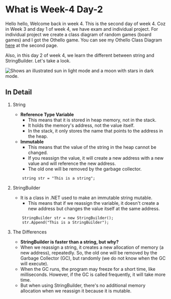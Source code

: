 # What is Week-4 Day-2
Hello hello, Welcome back in week 4. This is the second day of week 4. Coz in Week 3 and day 1 of week 4, we have exam and individual project. For individual project we create a class diagram of random games (board games) and I got the Othello game. You can see my Othello Class Diagram [here](https://github.com/ARidwanW/Bootcamp-SE-FMLX/blob/main/IndividualProject/ClassDiagram/class_diagram_othello.pdf) at the second page.

Also, in this day 2 of week 4, we learn the different between string and StringBuilder. Let's take a look.

<picture>
  <source media="(prefers-color-scheme: dark)" srcset="https://user-images.githubusercontent.com/25423296/163456776-7f95b81a-f1ed-45f7-b7ab-8fa810d529fa.png">
  <source media="(prefers-color-scheme: light)" srcset="https://user-images.githubusercontent.com/25423296/163456779-a8556205-d0a5-45e2-ac17-42d089e3c3f8.png">
  <img alt="Shows an illustrated sun in light mode and a moon with stars in dark mode." src="https://user-images.githubusercontent.com/25423296/163456779-a8556205-d0a5-45e2-ac17-42d089e3c3f8.png">
</picture>

## In Detail
1. String

    * **Reference Type Variable**
        * This means that it is stored in heap memory, not in the stack.
        * It holds the memory's address, not the value itself.
        * In the stack, it only stores the name that points to the address in the heap.
    * **Immutable**
        * This means that the value of the string in the heap cannot be changed.
        * If you reassign the value, it will create a new address with a new value and will reference the new address.
        * The old one will be removed by the garbage collector.

    ```
        string str = "This is a string";
    ```

2. StringBuilder

    * It is a class in .NET used to make an immutable string mutable.
        * This means that if we reassign the variable, it doesn't create a new address but changes the value itself at the same address.

    ```
        StringBuilder str = new StringBuilder();
        str.Append("This is a StringBuilder");
    ```

3. The Differences

    * **StringBuilder is faster than a string, but why?**
    * When we reassign a string, it creates a new allocation of memory (a new address), repeatedly. So, the old one will be removed by the Garbage Collector (GC), but randomly (we do not know when the GC will execute).
    * When the GC runs, the program may freeze for a short time, like milliseconds. However, if the GC is called frequently, it will take more time.
    * But when using StringBuilder, there's no additional memory allocation when we reassign it because it is mutable.